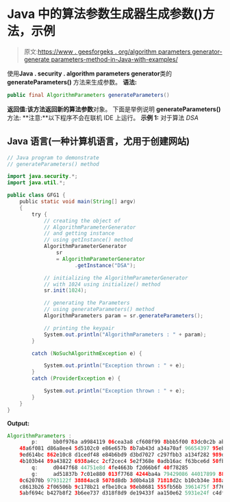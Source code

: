 # Java 中的算法参数生成器生成参数()方法，示例

> 原文:[https://www . geesforgeks . org/algorithm parameters generator-generate parameters-method-in-Java-with-examples/](https://www.geeksforgeeks.org/algorithmparametergenerator-generateparameters-method-in-java-with-examples/)

使用**Java . security . algorithm parameters generator**类的 **generateParameters()** 方法来生成参数。
**语法:**

```java
public final AlgorithmParameters generateParameters()
```

**返回值:**该方法返回新的**算法参数**对象。
下面是举例说明 **generateParameters()** 方法:
**注意:**以下程序不会在联机 IDE 上运行。
**示例 1:** 对于算法 *DSA*

## Java 语言(一种计算机语言，尤用于创建网站)

```java
// Java program to demonstrate
// generateParameters() method

import java.security.*;
import java.util.*;

public class GFG1 {
    public static void main(String[] argv)
    {
        try {
            // creating the object of
            // AlgorithmParameterGenerator
            // and getting instance
            // using getInstance() method
            AlgorithmParameterGenerator
                sr
                = AlgorithmParameterGenerator
                      .getInstance("DSA");

            // initializing the AlgorithmParameterGenerator
            // with 1024 using initialize() method
            sr.init(1024);

            // generating the Parameters
            // using generateParameters() method
            AlgorithmParameters param = sr.generateParameters();

            // printing the keypair
            System.out.println("AlgorithmParameters : " + param);
        }

        catch (NoSuchAlgorithmException e) {

            System.out.println("Exception thrown : " + e);
        }
        catch (ProviderException e) {

            System.out.println("Exception thrown : " + e);
        }
    }
}
```

**Output:** 

```java
AlgorithmParameters :
        p:     bb0f976a a9984119 06cea3a8 cf608f99 8bbb5f00 83dc0c2b ab967a42 826f748e
    48a6f081 d86a8ee4 5d5102c0 e86e657b 8b7ab43d a34a70af 96654397 95eb22c9
    9ed614bc 862e10c8 d1cedf48 e84b6bd9 d3bd7027 c297fbb3 a134f282 989d4f0b
    4b103b44 89a43822 6938a4cc 2cf2cec4 5e2f368e 0adb16ac f63bce6d 50fb82fd
        q:     d0447f68 44751e8d 4fe4663b f2d66b6f 40f78285
        g:     ad51837b 7c01e880 013f7768 4244ba4a 79429086 44017899 88e8604a b2f5d2e8
    0c62070b 9793122f 38884ac8 5078d8db 3d0b4a18 71818d2c b10cb34e 388a4bc7
    c8613b26 2f06506b 9c178b21 efbe10ca 98eb8681 555fb56b 3961475f 3f76fa4c
    5abf694c b427b8f2 3b6ee737 d318f8d9 de19433f aa150e62 5931e24f c4dfcd9b
```